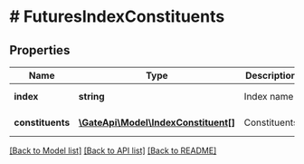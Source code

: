 # # FuturesIndexConstituents

## Properties

Name | Type | Description | Notes
------------ | ------------- | ------------- | -------------
**index** | **string** | Index name | [optional] [readonly] 
**constituents** | [**\GateApi\Model\IndexConstituent[]**](IndexConstituent.md) | Constituents | [optional] [readonly] 

[[Back to Model list]](../../README.md#documentation-for-models) [[Back to API list]](../../README.md#documentation-for-api-endpoints) [[Back to README]](../../README.md)
